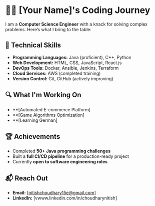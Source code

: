 # 👨‍💻 [Your Name]'s Coding Journey

I am a **Computer Science Engineer** with a knack for solving complex problems. Here’s what I bring to the table:

## 🧰 Technical Skills
- **Programming Languages:** Java (proficient), C++, Python
- **Web Development:** HTML, CSS, JavaScript, React.js
- **DevOps Tools:** Docker, Ansible, Jenkins, Terraform
- **Cloud Services:** AWS (completed training)
- **Version Control:** Git, GitHub (actively improving)

## 🔍 What I'm Working On
- **[Automated E-commerce Platform]
- **[Game Algorithms Optimization]
- **[Learning German]

## 🏆 Achievements
- Completed **50+ Java programming challenges**
- Built a **full CI/CD pipeline** for a production-ready project
- Currently **open to software engineering roles**


## 📬 Reach Out
- **Email:** [nitishchoudhary15e@gmail.com]
- **LinkedIn:** [vwww.linkedin.com/in/choudharynitish]


<!---
Nitishchoudhary4636/Nitishchoudhary4636 is a ✨ special ✨ repository because its `README.md` (this file) appears on your GitHub profile.
You can click the Preview link to take a look at your changes.
--->
